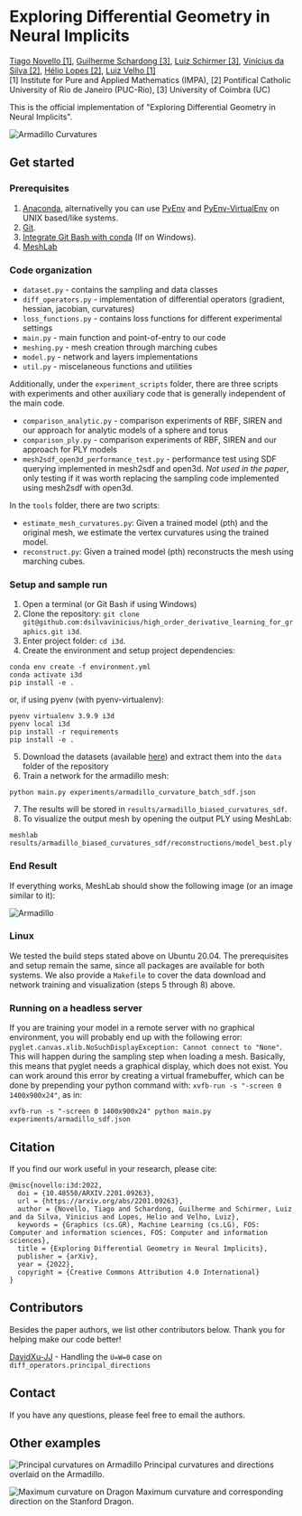 # Exploring Differential Geometry in Neural Implicits
[Tiago Novello [1]](https://sites.google.com/site/tiagonovellodebrito),
[Guilherme Schardong [3]](https://schardong.github.io/),
[Luiz Schirmer [3]](https://www.lschirmer.com),
[Vinícius da Silva [2]](https://dsilvavinicius.github.io/),
[Hélio Lopes [2]](http://www-di.inf.puc-rio.br/~lopes/),
[Luiz Velho [1]](https://lvelho.impa.br/)
<br>
[1] Institute for Pure and Applied Mathematics (IMPA),
[2] Pontifical Catholic University of Rio de Janeiro (PUC-Rio),
[3] University of Coimbra (UC)

This is the official implementation of "Exploring Differential Geometry in Neural Implicits".

![Armadillo Curvatures](figs/armadillo_curvatures.png)

## Get started

### Prerequisites
1. [Anaconda](https://www.anaconda.com/products/individual#Downloads), alternativelly you can use [PyEnv](https://github.com/pyenv/pyenv) and [PyEnv-VirtualEnv](https://github.com/pyenv/pyenv-virtualenv) on UNIX based/like systems.
2. [Git](https://git-scm.com/download).
3. [Integrate Git Bash with conda](https://discuss.codecademy.com/t/setting-up-conda-in-git-bash/534473) (If on Windows).
4. [MeshLab](https://www.meshlab.net/)

### Code organization
* `dataset.py` - contains the sampling and data classes
* `diff_operators.py` - implementation of differential operators (gradient, hessian, jacobian, curvatures)
* `loss_functions.py` - contains loss functions for different experimental settings
* `main.py` - main function and point-of-entry to our code
* `meshing.py` - mesh creation through marching cubes
* `model.py` - network and layers implementations
* `util.py` - miscelaneous functions and utilities

Additionally, under the `experiment_scripts` folder, there are three scripts with experiments and other auxiliary code that is generally independent of the main code.

* `comparison_analytic.py` - comparison experiments of RBF, SIREN and our approach for analytic models of a sphere and torus
* `comparison_ply.py` - comparison experiments of RBF, SIREN and our approach for PLY models
* `mesh2sdf_open3d_performance_test.py` - performance test using SDF querying implemented in mesh2sdf and open3d. _Not used in the paper_, only testing if it was worth replacing the sampling code implemented using mesh2sdf with open3d.

In the `tools` folder, there are two scripts:

* `estimate_mesh_curvatures.py`: Given a trained model (pth) and the original mesh, we estimate the vertex curvatures using the trained model.
* `reconstruct.py`: Given a trained model (pth) reconstructs the mesh using marching cubes.

### Setup and sample run

1. Open a terminal (or Git Bash if using Windows)
2. Clone the repository: `git clone git@github.com:dsilvavinicius/high_order_derivative_learning_for_graphics.git i3d`.
3. Enter project folder: `cd i3d`.
4. Create the environment and setup project dependencies:
```
conda env create -f environment.yml
conda activate i3d
pip install -e .
```
or, if using pyenv (with pyenv-virtualenv):
```
pyenv virtualenv 3.9.9 i3d
pyenv local i3d
pip install -r requirements
pip install -e .
```
5. Download the datasets (available [here](https://drive.google.com/file/d/1MxG9nwiuCS6z9vo59NF93brw5DFYflMl/view?usp=sharing)) and extract them into the `data` folder of the repository
6. Train a network for the armadillo mesh:
```
python main.py experiments/armadillo_curvature_batch_sdf.json
```
7. The results will be stored in `results/armadillo_biased_curvatures_sdf`.
8. To visualize the output mesh by opening the output PLY using MeshLab:
```
meshlab results/armadillo_biased_curvatures_sdf/reconstructions/model_best.ply
```

### End Result

If everything works, MeshLab should show the following image (or an image similar to it):

![Armadillo](figs/armadillo.png "Armadillo")

### Linux

We tested the build steps stated above on Ubuntu 20.04. The prerequisites and setup remain the same, since all packages are available for both systems. We also provide a ```Makefile``` to cover the data download and network training and visualization (steps 5 through 8) above.

### Running on a headless server

If you are training your model in a remote server with no graphical environment, you will probably end up with the following error: `pyglet.canvas.xlib.NoSuchDisplayException: Cannot connect to "None"`. This will happen during the sampling step when loading a mesh. Basically, this means that pyglet needs a graphical display, which does not exist. You can work around this error by creating a virtual framebuffer, which can be done by prepending your python command with: `xvfb-run -s "-screen 0 1400x900x24"`, as in:

```{sh}
xvfb-run -s "-screen 0 1400x900x24" python main.py experiments/armadillo_sdf.json
```

## Citation
If you find our work useful in your research, please cite:
```
@misc{novello:i3d:2022,
  doi = {10.48550/ARXIV.2201.09263},
  url = {https://arxiv.org/abs/2201.09263},
  author = {Novello, Tiago and Schardong, Guilherme and Schirmer, Luiz and da Silva, Vinicius and Lopes, Helio and Velho, Luiz},
  keywords = {Graphics (cs.GR), Machine Learning (cs.LG), FOS: Computer and information sciences, FOS: Computer and information sciences},
  title = {Exploring Differential Geometry in Neural Implicits},
  publisher = {arXiv},
  year = {2022},
  copyright = {Creative Commons Attribution 4.0 International}
}
```

## Contributors
Besides the paper authors, we list other contributors below. Thank you for helping make our code better!

[DavidXu-JJ](https://github.com/DavidXu-JJ) - Handling the `U=W=0` case on `diff_operators.principal_directions`

## Contact
If you have any questions, please feel free to email the authors.

## Other examples
![Principal curvatures on Armadillo](figs/armadillo_princ_curvatures.png "Principal curvatures and directions overlaid on the Armadillo.")
Principal curvatures and directions overlaid on the Armadillo.

![Maximum curvature on Dragon](figs/dragon_max_curvature.png)
Maximum curvature and corresponding direction on the Stanford Dragon.
